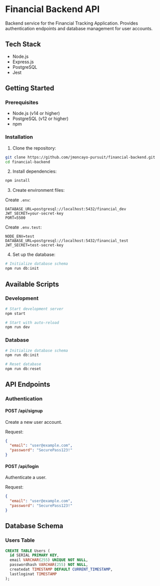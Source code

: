 # Financial Backend API

Backend service for the Financial Tracking Application. Provides authentication endpoints and database management for user accounts.

## Tech Stack

- Node.js
- Express.js
- PostgreSQL
- Jest

## Getting Started

### Prerequisites

- Node.js (v14 or higher)
- PostgreSQL (v12 or higher)
- npm

### Installation

1. Clone the repository:

```bash
git clone https://github.com/jmoncayo-pursuit/financial-backend.git
cd financial-backend
```

2. Install dependencies:

```bash
npm install
```

3. Create environment files:

Create `.env`:

```env
DATABASE_URL=postgresql://localhost:5432/financial_dev
JWT_SECRET=your-secret-key
PORT=5500
```

Create `.env.test`:

```env
NODE_ENV=test
DATABASE_URL=postgresql://localhost:5432/financial_test
JWT_SECRET=test-secret-key
```

4. Set up the database:

```bash
# Initialize database schema
npm run db:init
```

## Available Scripts

### Development

```bash
# Start development server
npm start

# Start with auto-reload
npm run dev
```

### Database

```bash
# Initialize database schema
npm run db:init

# Reset database
npm run db:reset
```

## API Endpoints

### Authentication

#### POST /api/signup

Create a new user account.

Request:

```json
{
  "email": "user@example.com",
  "password": "SecurePass123!"
}
```

#### POST /api/login

Authenticate a user.

Request:

```json
{
  "email": "user@example.com",
  "password": "SecurePass123!"
}
```

## Database Schema

### Users Table

```sql
CREATE TABLE Users (
  id SERIAL PRIMARY KEY,
  email VARCHAR(255) UNIQUE NOT NULL,
  passwordhash VARCHAR(255) NOT NULL,
  createdat TIMESTAMP DEFAULT CURRENT_TIMESTAMP,
  lastloginat TIMESTAMP
);
```
